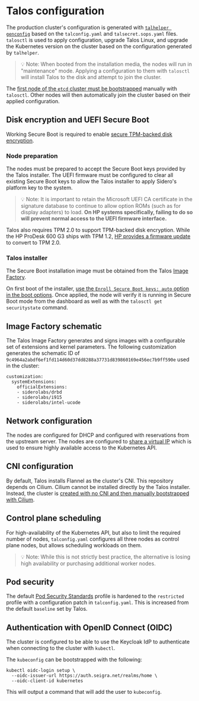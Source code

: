 # Talos configuration

The production cluster's configuration is generated with
[`talhelper genconfig`](https://github.com/budimanjojo/talhelper) based on the
`talconfig.yaml` and `talsecret.sops.yaml` files. `talosctl` is used to apply
configuration, upgrade Talos Linux, and upgrade the Kubernetes version on the
cluster based on the configuration generated by `talhelper`.

> 💡 Note: When booted from the installation media, the nodes will run in
> "maintenance" mode. Applying a configuration to them with `talosctl` will
> install Talos to the disk and attempt to join the cluster.

The
[first node of the `etcd` cluster must be bootstrapped](https://www.talos.dev/v1.6/learn-more/control-plane/#cluster-bootstrapping)
manually with `talosctl`. Other nodes will then automatically join the cluster
based on their applied configuration.

## Disk encryption and UEFI Secure Boot

Working Secure Boot is required to enable
[secure TPM-backed disk encryption](https://www.talos.dev/v1.6/talos-guides/configuration/disk-encryption/).

### Node preparation

The nodes must be prepared to accept the Secure Boot keys provided by the Talos
installer. The UEFI firmware must be configured to clear all existing Secure
Boot keys to allow the Talos installer to apply Sidero's platform key to the
system.

> 💡 Note: It is important to retain the Microsoft UEFI CA certificate in the
> signature database to continue to allow option ROMs (such as for display
> adapters) to load. **On HP systems specifically, failing to do so will prevent
> normal access to the UEFI firmware interface.**

Talos also requires TPM 2.0 to support TPM-backed disk encryption. While the HP
ProDesk 600 G3 ships with TPM 1.2,
[HP provides a firmware update](https://support.hp.com/us-en/document/c05381064)
to convert to TPM 2.0.

### Talos installer

The Secure Boot installation image must be obtained from the Talos
[Image Factory](https://factory.talos.dev/).

On first boot of the installer,
[use the `Enroll Secure Boot keys: auto` option in the boot options](https://www.talos.dev/v1.6/talos-guides/install/bare-metal-platforms/secureboot/#booting-talos-linux-in-secureboot-mode).
Once applied, the node will verify it is running in Secure Boot mode from the
dashboard as well as with the `talosctl get securitystate` command.

## Image Factory schematic

The Talos Image Factory generates and signs images with a configurable set of
extensions and kernel parameters. The following customization generates the
schematic ID of
`9c4964a2abdf6ef1fd114d60d37dd8288a37731d839860169e456ec7b9ff590e` used in the
cluster:

```lang=yaml
customization:
  systemExtensions:
    officialExtensions:
    - siderolabs/drbd
    - siderolabs/i915
    - siderolabs/intel-ucode
```

## Network configuration

The nodes are configured for DHCP and configured with reservations from the
upstream server. The nodes are configured to
[share a virtual IP](https://www.talos.dev/v1.6/talos-guides/network/vip/) which
is used to ensure highly available access to the Kubernetes API.

## CNI configuration

By default, Talos installs Flannel as the cluster's CNI. This repository depends
on Cilium. Cilium cannot be installed directly by the Talos installer. Instead,
the cluster is
[created with no CNI and then manually bootstrapped with Cilium](https://www.talos.dev/v1.6/kubernetes-guides/network/deploying-cilium/).

## Control plane scheduling

For high-availability of the Kubernetes API, but also to limit the required
number of nodes, `talconfig.yaml` configures all three nodes as control plane
nodes, but allows scheduling workloads on them.

> 💡 Note: While this is not strictly best practice, the alternative is losing
> high availability or purchasing additional worker nodes.

## Pod security

The default
[Pod Security Standards](https://www.talos.dev/latest/kubernetes-guides/configuration/pod-security)
profile is hardened to the `restricted` profile with a configuration patch in
`talconfig.yaml`. This is increased from the default `baseline` set by Talos.

## Authentication with OpenID Connect (OIDC)

The cluster is configured to be able to use the Keycloak IdP to authenticate
when connecting to the cluster with `kubectl`.

The `kubeconfig` can be bootstrapped with the following:

```lang=bash
kubectl oidc-login setup \
  --oidc-issuer-url https://auth.seigra.net/realms/home \
  --oidc-client-id kubernetes
```

This will output a command that will add the user to `kubeconfig`.
